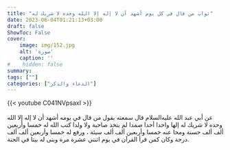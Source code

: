 ```yaml
---
title: "ثواب من قال في كل يوم أشهد أن لا إله إلا الله وحده لا شريك له"
date: 2023-06-04T01:21:13+03:00
draft: false
ShowToc: False
cover:
    image: img/152.jpg
    alt: 'صورة'
    caption: ''
#    hidden: false
summary: 
tags: [""]
categories: ["الدعاء والذكر"]
---
```

{{< youtube C041NVpsaxI >}}  
 <br>
عن
أبي عبد الله عليه‌السلام قال سمعته يقول من قال في يومه أشهد أن لا إله إلا
الله وحده لا شريك له إلها واحدا أحدا صمدا لم يتخذ صاحبة ولا ولدا
كتب الله له خمسا وأربعين ألف ألف حسنة ومحا عنه خمسا وأربعين
ألف ألف سيئة ، ورفع له خمسا وأربعين ألف ألف درجة وكان كمن
قرأ القرآن في يوم اثنتي عشرة مرة وبنى له بيتا في الجنة.

